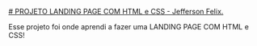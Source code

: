 [# PROJETO LANDING PAGE COM HTML e CSS - Jefferson Felix.](https://jeffo182.github.io/Projeto-Ballerini/)

Esse projeto foi onde aprendi a fazer uma LANDING PAGE COM HTML e CSS!

